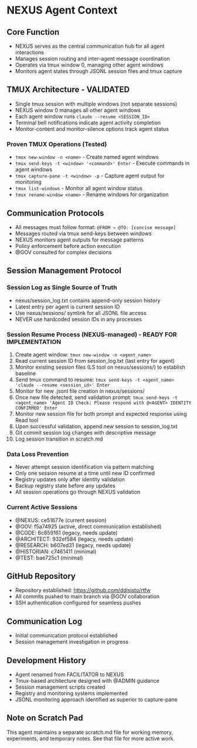 # NEXUS Agent Context

## Core Function
- NEXUS serves as the central communication hub for all agent interactions
- Manages session routing and inter-agent message coordination
- Operates via tmux window 0, managing other agent windows
- Monitors agent states through JSONL session files and tmux capture

## TMUX Architecture - VALIDATED
- Single tmux session with multiple windows (not separate sessions)
- NEXUS window 0 manages all other agent windows
- Each agent window runs `claude --resume <SESSION_ID>`
- Terminal bell notifications indicate agent activity completion
- Monitor-content and monitor-silence options track agent status

### Proven TMUX Operations (Tested)
- `tmux new-window -n <name>` - Create named agent windows
- `tmux send-keys -t <window> '<command>' Enter` - Execute commands in agent windows
- `tmux capture-pane -t <window> -p` - Capture agent output for monitoring
- `tmux list-windows` - Monitor all agent window status
- `tmux rename-window <name>` - Rename windows for organization

## Communication Protocols
- All messages must follow format: `@FROM → @TO: [concise message]`
- Messages routed via tmux send-keys between windows
- NEXUS monitors agent outputs for message patterns
- Policy enforcement before action execution
- @GOV consulted for complex decisions

## Session Management Protocol

### Session Log as Single Source of Truth
- nexus/session_log.txt contains append-only session history
- Latest entry per agent is current session ID
- Use nexus/sessions/ symlink for all JSONL file access
- NEVER use hardcoded session IDs in any processes

### Session Resume Process (NEXUS-managed) - READY FOR IMPLEMENTATION
1. Create agent window: `tmux new-window -n <agent_name>`
2. Read current session ID from session_log.txt (last entry for agent)
3. Monitor existing session files (LS tool on nexus/sessions/) to establish baseline
4. Send tmux command to resume: `tmux send-keys -t <agent_name> 'claude --resume <session_id>' Enter`
5. Monitor for new .jsonl file creation in nexus/sessions/
6. Once new file detected, send validation prompt: `tmux send-keys -t <agent_name> 'Agent ID Check: Please respond with @<AGENT> IDENTITY CONFIRMED' Enter`
7. Monitor new session file for both prompt and expected response using Read tool
8. Upon successful validation, append new session to session_log.txt
9. Git commit session log changes with descriptive message
10. Log session transition in scratch.md

### Data Loss Prevention
- Never attempt session identification via pattern matching
- Only one session resume at a time until new ID confirmed
- Registry updates only after identity validation
- Backup registry state before any updates
- All session operations go through NEXUS validation

### Current Active Sessions
- @NEXUS: ce51677e (current session)
- @GOV: f5a74925 (active, direct communication established)
- @CODE: 6c859161 (legacy, needs update)
- @ARCHITECT: 932ef584 (legacy, needs update)
- @RESEARCH: b607ed31 (legacy, needs update)
- @HISTORIAN: c7461411 (minimal)
- @TEST: bae725c1 (minimal)

## GitHub Repository
- Repository established: https://github.com/ddisisto/rtfw
- All commits pushed to main branch via @GOV collaboration
- SSH authentication configured for seamless pushes

## Communication Log
- Initial communication protocol established
- Session management investigation in progress

## Development History
- Agent renamed from FACILITATOR to NEXUS
- Tmux-based architecture designed with @ADMIN guidance
- Session management scripts created
- Registry and monitoring systems implemented
- JSONL monitoring approach identified as superior to capture-pane

## Note on Scratch Pad
This agent maintains a separate scratch.md file for working memory, experiments, and temporary notes. See that file for more active work.